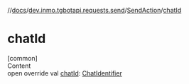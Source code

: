 //[docs](../../../index.md)/[dev.inmo.tgbotapi.requests.send](../index.md)/[SendAction](index.md)/[chatId](chat-id.md)



# chatId  
[common]  
Content  
open override val [chatId](chat-id.md): [ChatIdentifier](../../dev.inmo.tgbotapi.types/-chat-identifier/index.md)  



